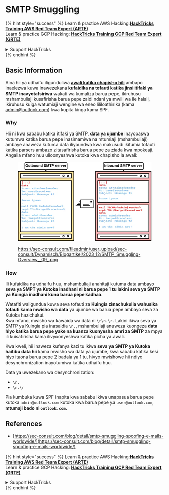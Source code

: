 # SMTP Smuggling

{% hint style="success" %}
Learn & practice AWS Hacking:<img src="../../.gitbook/assets/arte.png" alt="" data-size="line">[**HackTricks Training AWS Red Team Expert (ARTE)**](https://training.hacktricks.xyz/courses/arte)<img src="../../.gitbook/assets/arte.png" alt="" data-size="line">\
Learn & practice GCP Hacking: <img src="../../.gitbook/assets/grte.png" alt="" data-size="line">[**HackTricks Training GCP Red Team Expert (GRTE)**<img src="../../.gitbook/assets/grte.png" alt="" data-size="line">](https://training.hacktricks.xyz/courses/grte)

<details>

<summary>Support HackTricks</summary>

* Check the [**subscription plans**](https://github.com/sponsors/carlospolop)!
* **Join the** 💬 [**Discord group**](https://discord.gg/hRep4RUj7f) or the [**telegram group**](https://t.me/peass) or **follow** us on **Twitter** 🐦 [**@hacktricks\_live**](https://twitter.com/hacktricks\_live)**.**
* **Share hacking tricks by submitting PRs to the** [**HackTricks**](https://github.com/carlospolop/hacktricks) and [**HackTricks Cloud**](https://github.com/carlospolop/hacktricks-cloud) github repos.

</details>
{% endhint %}

## Basic Information

Aina hii ya udhaifu iligunduliwa [**awali katika chapisho hili**](https://sec-consult.com/blog/detail/smtp-smuggling-spoofing-e-mails-worldwide/) ambapo inaelezwa kuwa inawezekana **kufaidika na tofauti katika jinsi itifaki ya SMTP inavyotafsiriwa** wakati wa kumaliza barua pepe, ikiruhusu mshambuliaji kusafirisha barua pepe zaidi ndani ya mwili wa ile halali, ikiruhusu kuiga watumiaji wengine wa eneo lililoathirika (kama admin@outlook.com) kwa kupita kinga kama SPF.

### Why

Hii ni kwa sababu katika itifaki ya SMTP, **data ya ujumbe** inayopaswa kutumwa katika barua pepe inasimamiwa na mtumiaji (mshambuliaji) ambaye anaweza kutuma data iliyoundwa kwa makusudi ikitumia tofauti katika parsers ambazo zitasafirisha barua pepe za ziada kwa mpokeaji. Angalia mfano huu ulioonyeshwa kutoka kwa chapisho la awali:

<figure><img src="../../.gitbook/assets/image (8) (1) (1) (1).png" alt=""><figcaption><p><a href="https://sec-consult.com/fileadmin/user_upload/sec-consult/Dynamisch/Blogartikel/2023_12/SMTP_Smuggling-Overview__09_.png">https://sec-consult.com/fileadmin/user_upload/sec-consult/Dynamisch/Blogartikel/2023_12/SMTP_Smuggling-Overview__09_.png</a></p></figcaption></figure>

### How

Ili kufaidika na udhaifu huu, mshambuliaji anahitaji kutuma data ambayo **seva ya SMPT ya Kutoka inadhani ni barua pepe 1 tu lakini seva ya SMTP ya Kuingia inadhani kuna barua pepe kadhaa**.

Watafiti waligundua kuwa seva tofauti za **Kuingia zinachukulia wahusika tofauti kama mwisho wa data** ya ujumbe wa barua pepe ambayo seva za Kutoka hazichukui.\
Kwa mfano, mwisho wa kawaida wa data ni `\r\n.\r`. Lakini ikiwa seva ya SMTP ya Kuingia pia inasaidia `\n.`, mshambuliaji anaweza kuongeza **data hiyo katika barua pepe yake na kuanza kuonyesha amri za SMTP** za mpya ili kuisafirisha kama ilivyoonyeshwa katika picha ya awali.

Kwa kweli, hii inaweza kufanya kazi tu ikiwa **seva ya SMTP ya Kutoka haitibu data hii** kama mwisho wa data ya ujumbe, kwa sababu katika kesi hiyo itaona barua pepe 2 badala ya 1 tu, hivyo mwishowe hii ndiyo desynchronization inayotumiwa katika udhaifu huu.

Data ya uwezekano wa desynchronization:

* `\n.`
* `\n.\r`

Pia kumbuka kuwa SPF inapita kwa sababu ikiwa unapasua barua pepe kutoka `admin@outlook.com` kutoka kwa barua pepe ya `user@outlook.com`, **mtumaji bado ni `outlook.com`.**

## **References**

* [https://sec-consult.com/blog/detail/smtp-smuggling-spoofing-e-mails-worldwide/](https://sec-consult.com/blog/detail/smtp-smuggling-spoofing-e-mails-worldwide/)

{% hint style="success" %}
Learn & practice AWS Hacking:<img src="../../.gitbook/assets/arte.png" alt="" data-size="line">[**HackTricks Training AWS Red Team Expert (ARTE)**](https://training.hacktricks.xyz/courses/arte)<img src="../../.gitbook/assets/arte.png" alt="" data-size="line">\
Learn & practice GCP Hacking: <img src="../../.gitbook/assets/grte.png" alt="" data-size="line">[**HackTricks Training GCP Red Team Expert (GRTE)**<img src="../../.gitbook/assets/grte.png" alt="" data-size="line">](https://training.hacktricks.xyz/courses/grte)

<details>

<summary>Support HackTricks</summary>

* Check the [**subscription plans**](https://github.com/sponsors/carlospolop)!
* **Join the** 💬 [**Discord group**](https://discord.gg/hRep4RUj7f) or the [**telegram group**](https://t.me/peass) or **follow** us on **Twitter** 🐦 [**@hacktricks\_live**](https://twitter.com/hacktricks\_live)**.**
* **Share hacking tricks by submitting PRs to the** [**HackTricks**](https://github.com/carlospolop/hacktricks) and [**HackTricks Cloud**](https://github.com/carlospolop/hacktricks-cloud) github repos.

</details>
{% endhint %}

